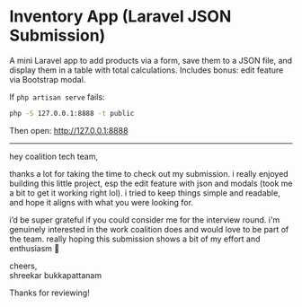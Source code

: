 # Inventory App (Laravel JSON Submission)

A mini Laravel app to add products via a form, save them to a JSON file, and display them in a table with total calculations. Includes bonus: edit feature via Bootstrap modal.


If `php artisan serve` fails:
```bash
php -S 127.0.0.1:8888 -t public
```
Then open: http://127.0.0.1:8888

---



hey coalition tech team,

thanks a lot for taking the time to check out my submission. i really enjoyed building this little project, esp the edit feature with json and modals (took me a bit to get it working right lol). i tried to keep things simple and readable, and hope it aligns with what you were looking for.

i’d be super grateful if you could consider me for the interview round. i'm genuinely interested in the work coalition does and would love to be part of the team. really hoping this submission shows a bit of my effort and enthusiasm 🙏

cheers,  
shreekar bukkapattanam


Thanks for reviewing!
